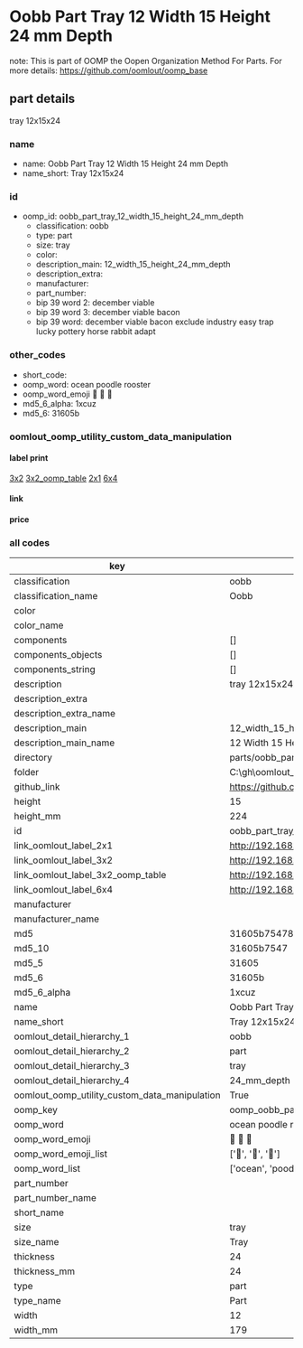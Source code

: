 # Oobb Part Tray 12 Width 15 Height 24 mm Depth  

note: This is part of OOMP the Oopen Organization Method For Parts. For more details: https://github.com/oomlout/oomp_base

##  part details
  



tray 12x15x24



### name
* name: Oobb Part Tray 12 Width 15 Height 24 mm Depth
* name_short: Tray 12x15x24 
### id
* oomp_id: oobb_part_tray_12_width_15_height_24_mm_depth
  * classification: oobb
  * type: part
  * size: tray
  * color: 
  * description_main: 12_width_15_height_24_mm_depth
  * description_extra: 
  * manufacturer: 
  * part_number: 
  * bip 39 word 2: december viable
  * bip 39 word 3: december viable bacon
  * bip 39 word: december viable bacon exclude industry easy trap lucky pottery horse rabbit adapt

### other_codes
* short_code: 
* oomp_word: ocean poodle rooster
* oomp_word_emoji :ocean: :poodle: :rooster:
* md5_6_alpha: 1xcuz
* md5_6: 31605b






### oomlout_oomp_utility_custom_data_manipulation
#### label print
[3x2](http://192.168.1.245:1112/?label=oomp%201xcuz)
[3x2_oomp_table](http://192.168.1.108:1112/?label=oomp%201xcuz)
[2x1](http://192.168.1.242:1112/?label=oomp%201xcuz)
[6x4](http://192.168.1.55:1112/?label=oomp%201xcuz)    

#### link

                              

#### price







### all codes 
| key | value |  
| --- | --- |  
| classification | oobb |  
| classification_name | Oobb |  
| color |  |  
| color_name |  |  
| components | [] |  
| components_objects | [] |  
| components_string | [] |  
| description | tray 12x15x24 |  
| description_extra |  |  
| description_extra_name |  |  
| description_main | 12_width_15_height_24_mm_depth |  
| description_main_name | 12 Width 15 Height 24 mm Depth |  
| directory | parts/oobb_part_tray_12_width_15_height_24_mm_depth |  
| folder | C:\gh\oomlout_oobb_version_4_generated_parts\parts\oobb_part_tray_12_width_15_height_24_mm_depth |  
| github_link | https://github.com/oomlout/oomlout_oomp_part_src/tree/main/parts/oobb_part_tray_12_width_15_height_24_mm_depth |  
| height | 15 |  
| height_mm | 224 |  
| id | oobb_part_tray_12_width_15_height_24_mm_depth |  
| link_oomlout_label_2x1 | http://192.168.1.242:1112/?label=oomp%201xcuz |  
| link_oomlout_label_3x2 | http://192.168.1.245:1112/?label=oomp%201xcuz |  
| link_oomlout_label_3x2_oomp_table | http://192.168.1.108:1112/?label=oomp%201xcuz |  
| link_oomlout_label_6x4 | http://192.168.1.55:1112/?label=oomp%201xcuz |  
| manufacturer |  |  
| manufacturer_name |  |  
| md5 | 31605b754784bce9173994ee22bcd1c5 |  
| md5_10 | 31605b7547 |  
| md5_5 | 31605 |  
| md5_6 | 31605b |  
| md5_6_alpha | 1xcuz |  
| name | Oobb Part Tray 12 Width 15 Height 24 mm Depth |  
| name_short | Tray 12x15x24  |  
| oomlout_detail_hierarchy_1 | oobb |  
| oomlout_detail_hierarchy_2 | part |  
| oomlout_detail_hierarchy_3 | tray |  
| oomlout_detail_hierarchy_4 | 24_mm_depth |  
| oomlout_oomp_utility_custom_data_manipulation | True |  
| oomp_key | oomp_oobb_part_tray_12_width_15_height_24_mm_depth |  
| oomp_word | ocean poodle rooster |  
| oomp_word_emoji | :ocean: :poodle: :rooster: |  
| oomp_word_emoji_list | [':ocean:', ':poodle:', ':rooster:'] |  
| oomp_word_list | ['ocean', 'poodle', 'rooster'] |  
| part_number |  |  
| part_number_name |  |  
| short_name |  |  
| size | tray |  
| size_name | Tray |  
| thickness | 24 |  
| thickness_mm | 24 |  
| type | part |  
| type_name | Part |  
| width | 12 |  
| width_mm | 179 |  
